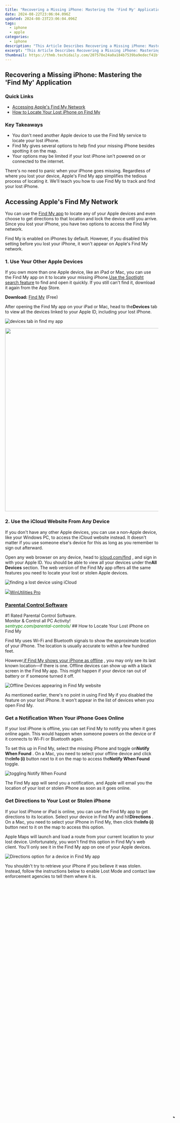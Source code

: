 ```yaml
---
title: "Recovering a Missing iPhone: Mastering the 'Find My' Application"
date: 2024-08-22T23:06:04.096Z
updated: 2024-08-23T23:06:04.096Z
tags:
  - iphone
  - apple
categories:
  - iphone
description: "This Article Describes Recovering a Missing iPhone: Mastering the 'Find My' Application"
excerpt: "This Article Describes Recovering a Missing iPhone: Mastering the 'Find My' Application"
thumbnail: https://thmb.techidaily.com/207578e24a0a184b7539ba9edecf41bf44046bb6668830fc6d1ed96db57dfa6c.png
---
```


## Recovering a Missing iPhone: Mastering the 'Find My' Application

### Quick Links

* [Accessing Apple's Find My Network](https://www.makeuseof.com/tag/so-your-iphone-was-lost-or-stolen-heres-what-to-do/#accessing-apple-39-s-find-my-network)
* [How to Locate Your Lost iPhone on Find My](https://www.makeuseof.com/tag/so-your-iphone-was-lost-or-stolen-heres-what-to-do/#how-to-locate-your-lost-iphone-on-find-my)

### Key Takeaways

* You don't need another Apple device to use the Find My service to locate your lost iPhone.
* Find My gives several options to help find your missing iPhone besides spotting it on the map.
* Your options may be limited if your lost iPhone isn't powered on or connected to the internet.

 There's no need to panic when your iPhone goes missing. Regardless of where you lost your device, Apple's Find My app simplifies the tedious process of locating it. We'll teach you how to use Find My to track and find your lost iPhone.

## Accessing Apple's Find My Network

 You can use the [Find My app](https://apps.apple.com/us/app/find-my/id1514844621) to locate any of your Apple devices and even choose to get directions to that location and lock the device until you arrive. Since you lost your iPhone, you have two options to access the Find My network.

 Find My is enabled on iPhones by default. However, if you disabled this setting before you lost your iPhone, it won't appear on Apple's Find My network.

### 1\. Use Your Other Apple Devices

 If you own more than one Apple device, like an iPad or Mac, you can use the Find My app on it to locate your missing iPhone.[Use the Spotlight search feature](https://www.makeuseof.com/tag/use-spotlight-iphone-save-time/) to find and open it quickly. If you still can't find it, download it again from the App Store.

**Download:** [Find My](https://apps.apple.com/app/find-my/id1514844621) (Free)

 After opening the Find My app on your iPad or Mac, head to the**Devices** tab to view all the devices linked to your Apple ID, including your lost iPhone.

![devices tab in find my app](https://static1.makeuseofimages.com/wordpress/wp-content/uploads/2024/03/devices-tab-in-find-my-app.png)

<!-- affiliate ads begin -->
<a href="https://appsumo.8odi.net/c/5597632/2087389/7443" target="_top" id="2087389"><img src="//a.impactradius-go.com/display-ad/7443-2087389" border="0" alt="" width="1200" height="600"/></a><img height="0" width="0" src="https://appsumo.8odi.net/i/5597632/2087389/7443" style="position:absolute;visibility:hidden;" border="0" />
<!-- affiliate ads end -->
### 2\. Use the iCloud Website From Any Device

 If you don't have any other Apple devices, you can use a non-Apple device, like your Windows PC, to access the iCloud website instead. It doesn't matter if you use someone else's device for this as long as you remember to sign out afterward.

 Open any web browser on any device, head to [icloud.com/find](https://www.icloud.com/find/) , and sign in with your Apple ID. You should be able to view all your devices under the**All Devices** section. The web version of the Find My app offers all the same features you need to locate your lost or stolen Apple devices.

![finding a lost device using iCloud](https://static1.makeuseofimages.com/wordpress/wp-content/uploads/2024/03/finding-a-lost-device-using-icloud.png)

<!-- affiliate ads begin -->
<a href="https://secure.2checkout.com/order/checkout.php?PRODS=4665597&QTY=1&AFFILIATE=108875&CART=1"><img src="https://www.pcclean.io/wp-content/uploads/2018/03/winutilities-box-130521.png" border="0">WinUtilities Pro</a>
<!-- affiliate ads end -->
<!-- affiliate ads begin -->
<h3 id="200610"><a href="https://sentrypc.7eer.net/c/5597632/200610/3022">Parental Control Software</a></h3>
<span class="text-ad-content">
	#1 Rated Parental Control Software.<br/>
	Monitor & Control all PC Activity!<br/>
		<cite style="color:green">sentrypc.com/parental-controls/</cite>
	</span><img height="0" width="0" src="https://sentrypc.7eer.net/i/5597632/200610/3022" style="position:absolute;visibility:hidden;" border="0" />
<!-- affiliate ads end -->
## How to Locate Your Lost iPhone on Find My

 Find My uses Wi-Fi and Bluetooth signals to show the approximate location of your iPhone. The location is usually accurate to within a few hundred feet.

 However,[if Find My shows your iPhone as offline](https://www.makeuseof.com/tag/find-my-iphone-offline-meaning/) , you may only see its last known location—if there is one. Offline devices can show up with a black screen in the Find My app. This might happen if your device ran out of battery or if someone turned it off.

![Offline Devices appearing in Find My website](https://static1.makeuseofimages.com/wordpress/wp-content/uploads/2024/03/offline-devices-appearing-in-find-my-website.png)

 As mentioned earlier, there's no point in using Find My if you disabled the feature on your lost iPhone. It won't appear in the list of devices when you open Find My.

### Get a Notification When Your iPhone Goes Online

 If your lost iPhone is offline, you can set Find My to notify you when it goes online again. This would happen when someone powers on the device or if it connects to Wi-Fi or Bluetooth again.

 To set this up in Find My, select the missing iPhone and toggle on**Notify When Found** . On a Mac, you need to select your offline device and click the**Info (i)** button next to it on the map to access the**Notify When Found** toggle.

![toggling Notify When Found](https://static1.makeuseofimages.com/wordpress/wp-content/uploads/2024/03/toggling-notify-when-found.png)

 The Find My app will send you a notification, and Apple will email you the location of your lost or stolen iPhone as soon as it goes online.

### Get Directions to Your Lost or Stolen iPhone

 If your lost iPhone or iPad is online, you can use the Find My app to get directions to its location. Select your device in Find My and hit**Directions** . On a Mac, you need to select your iPhone in Find My, then click the**Info (i)** button next to it on the map to access this option.

 Apple Maps will launch and load a route from your current location to your lost device. Unfortunately, you won't find this option in Find My's web client. You'll only see it in the Find My app on one of your Apple devices.

![Directions option for a device in Find My app](https://static1.makeuseofimages.com/wordpress/wp-content/uploads/2024/03/getting-direction-to-lost-device.png)

 You shouldn't try to retrieve your iPhone if you believe it was stolen. Instead, follow the instructions below to enable Lost Mode and contact law enforcement agencies to tell them where it is.

<!-- affiliate ads begin -->
<span id="1793213">
					<video width="1080" height="1620" style="cursor:pointer"
           poster="//a.impactradius-go.com/display-clicktoplayimage/1793213.jpeg"
           onclick="if(!this.playClicked){this.play();this.setAttribute('controls',true);this.playClicked=true;}">
	   <source src="//a.impactradius-go.com/display-ad/19135-1793213">
	   <img src="//a.impactradius-go.com/display-clicktoplayimage/1793213.jpeg" style="border: none; height: 100%; width: 100%; object-fit: contain">
	</video>
	<div style="width:1080px;text-align:center"><a href="javascript:window.open(decodeURIComponent('https%3A%2F%2Ftinyland.pxf.io%2Fc%2F5597632%2F1793213%2F19135'), '_blank');void(0);">Click here</a></div>
</span>
<img height="0" width="0" src="https://imp.pxf.io/i/5597632/1793213/19135" style="position:absolute;visibility:hidden;" border="0" />
<!-- affiliate ads end -->
### Play a Sound to Find Your Missing iPhone

 The Find My app only offers a vague location for your lost iPhone. This might help you narrow it down to work, home, or the supermarket. But you'll still struggle to find it if it's tucked beneath a couch cushion or at the bottom of the laundry basket.

 Fortunately, you can use Find My to make your iPhone play a loud sound, making it easier to find when you're nearby.

 You'll find the**Play Sound** button once you select your missing iPhone in Find My, whether you're using the web client or the native app on iPhone or iPad. On a Mac, remember to click the**Info (i)** button after selecting it to access this option.

![playing sound in find my app](https://static1.makeuseofimages.com/wordpress/wp-content/uploads/2024/03/playing-sound-in-find-my-app.png)

<!-- affiliate ads begin -->
<a href="https://imp.i357552.net/c/5597632/863039/11832" target="_top" id="863039"><img src="//a.impactradius-go.com/display-ad/11832-863039" border="0" alt="" width="300" height="250"/></a>
<!-- affiliate ads end -->
 Your iPhone will keep playing a sound until you find and unlock it or someone else powers off the device. Not that your iPhone must be connected to the internet for this to work.

<!-- affiliate ads begin -->
<a href="https://secure.2checkout.com/order/checkout.php?PRODS=4726807&QTY=1&AFFILIATE=108875&CART=1"><img src="https://secure.avangate.com/images/merchant/c14a8df1e1b4d5297e9cb30cb34d5a00/products/copy_copy_power-tools-48.png" border="0">Power Tools add-on for Google Sheets, Lifetime subscription</a>
<!-- affiliate ads end -->
### Enable Lost Mode if You Still Can't Find Your iPhone

 It's always a good idea to enable Lost Mode if you can't get your hands on your missing iPhone right away.[The Lost Mode option on Find My](https://www.makeuseof.com/what-is-apple-lost-mode/) suspends Apple Pay and locks your device. And if your missing iPhone doesn't have a passcode set, you'll be prompted to create one.

 You can also use Lost Mode to display a message on the screen telling whoever finds it that this device belongs to you, along with details on how to reach you. Your device will still receive phone calls in Lost Mode, but it won't display any alerts.

 To enable Lost Mode, select your device in Find My and hit**Activate** under the**Mark As Lost** option. Then, follow the prompts to create a passcode (if you don't already have one) and write a message for people to see when they find your iPhone. Then, choose**Activate** .

![marking device as lost in Find My](https://static1.makeuseofimages.com/wordpress/wp-content/uploads/2024/03/marking-device-as-lost.png)

 Lost Mode keeps your data intact. You won't lose anything if you recover your iPhone and disable Lost Mode with your passcode.

<!-- affiliate ads begin -->
<a href="https://getlyla.pxf.io/c/5597632/1455723/15391" target="_top" id="1455723"><img src="//a.impactradius-go.com/display-ad/15391-1455723" border="0" alt="" width="336" height="280"/></a><img height="0" width="0" src="https://imp.pxf.io/i/5597632/1455723/15391" style="position:absolute;visibility:hidden;" border="0" />
<!-- affiliate ads end -->
### Only Erase Your Device if You Never Expect to Find It

 Find My also lets you remotely erase all the data on your lost iPhone or iPad. However, you should only use this option if you never expect to find your missing device again.

 Once you use Find My to erase a missing iPhone, you can't track its location anymore. No one else can use your device because it's locked to your Apple ID with Activation Lock. But you're unlikely to find it again because you can't use Find My to see where it is.

 We only recommend this option if you've given up on ever getting your device back. You'll find the**Erase This Device** option at the bottom once you select your iPhone in Find My.

![erasing lost iPhone in Find My](https://static1.makeuseofimages.com/wordpress/wp-content/uploads/2024/03/erasing-lost-iphone.png)

<!-- affiliate ads begin -->
<a href="https://checkout.devart.com/order/checkout.php?PRODS=5023555&QTY=1&AFFILIATE=108875&CART=1"><img src="https://secure.avangate.com/images/merchant/45b430710ad04765a6afd58d9d9fafca/products/dotConnect_O.png" border="0">dotConnect for Oracle is an ADO.NET data provider for Oracle with Entity Framework Support.</a>
<!-- affiliate ads end -->
 Keep in mind that your iPhone must be connected to the internet to start this process. Otherwise, you'll notice that the erase is pending on Find My.

 Apple's Find My app makes locating a lost or stolen iPhone easy. But this isn't the only tool at your disposal. In fact, there are other [ways to find your lost iPhone](https://www.makeuseof.com/ways-to-find-your-lost-iphone/) , which can be handy if you have Find My disabled.

 For instance, you can check Google's timeline, ask friends and family members, or try calling your phone number to listen for the ring if it's nearby. With these tips, you should be able to get your iPhone back in no time.

<ins class="adsbygoogle"
     style="display:block"
     data-ad-format="autorelaxed"
     data-ad-client="ca-pub-7571918770474297"
     data-ad-slot="1223367746"></ins>



<ins class="adsbygoogle"
     style="display:block"
     data-ad-client="ca-pub-7571918770474297"
     data-ad-slot="8358498916"
     data-ad-format="auto"
     data-full-width-responsive="true"></ins>


